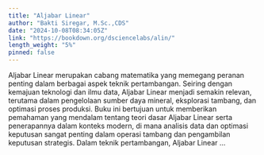 ```yaml
---
title: "Aljabar Linear"
author: "Bakti Siregar, M.Sc.,CDS"
date: "2024-10-08T08:34:05Z"
link: "https://bookdown.org/dsciencelabs/alin/"
length_weight: "5%"
pinned: false
---
```


Aljabar Linear merupakan cabang matematika yang memegang peranan penting dalam berbagai aspek teknik pertambangan. Seiring dengan kemajuan teknologi dan ilmu data, Aljabar Linear menjadi semakin relevan, terutama dalam pengelolaan sumber daya mineral, eksplorasi tambang, dan optimasi proses produksi. Buku ini bertujuan untuk memberikan pemahaman yang mendalam tentang teori dasar Aljabar Linear serta penerapannya dalam konteks modern, di mana analisis data dan optimasi keputusan sangat penting dalam operasi tambang dan pengambilan keputusan strategis. Dalam teknik pertambangan, Aljabar Linear ...
